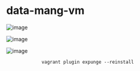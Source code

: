 # data-mang-vm


![image](https://user-images.githubusercontent.com/63984422/148651099-d0778455-9d32-4e35-babb-7bfed5a36512.png)



![image](https://user-images.githubusercontent.com/63984422/148651118-2ef8b44c-f56a-4498-8e49-69e4e85de4c2.png)



![image](https://user-images.githubusercontent.com/63984422/148651232-add2051e-3c89-4df4-8db7-2e04795ac756.png)






                 vagrant plugin expunge --reinstall
